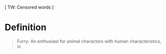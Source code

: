 [ TW: Censored words ]
# Definition

> Furry:
> An enthusiast for animal characters with human characteristics, in 

<!--stackedit_data:
eyJoaXN0b3J5IjpbMzgxNjUwNDM3XX0=
-->
